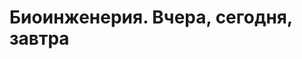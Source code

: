 # <!DOCTYPE html>
<html>
<body>
<h1>Биоинженерия. Вчера, сегодня, завтра</h1>
<p></p>
</body>
</html>
